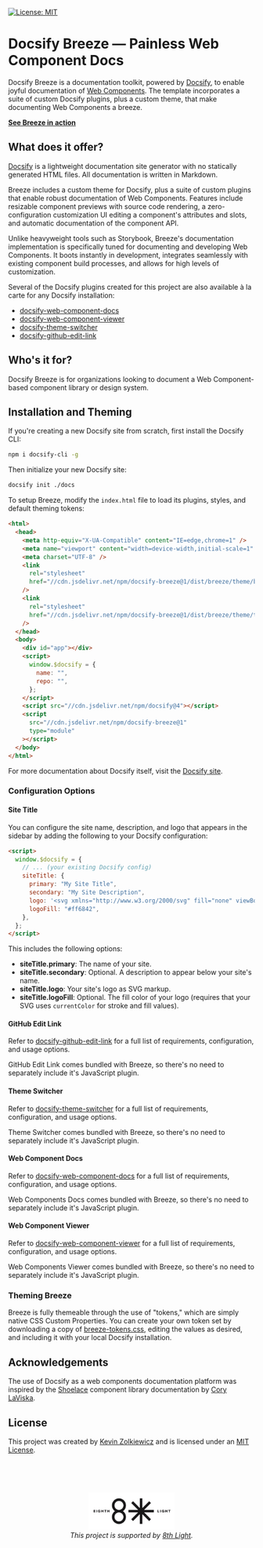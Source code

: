 [![License: MIT](https://img.shields.io/badge/License-MIT-yellow.svg)](https://opensource.org/licenses/MIT)

# Docsify Breeze — Painless Web Component Docs

Docsify Breeze is a documentation toolkit, powered by [Docsify](https://docsify.js.org/),
to enable joyful documentation of
[Web Components](https://developer.mozilla.org/en-US/docs/Web/Web_Components).
The template incorporates a suite of custom Docsify plugins, plus a custom
theme, that make documenting Web Components a breeze.

[**See Breeze in action**](https://docsify-breeze.vercel.app)

## What does it offer?

[Docsify](https://docsify.js.org/) is a lightweight documentation site generator
with no statically generated HTML files. All documentation is written in
Markdown.

Breeze includes a custom theme for Docsify, plus a suite of custom
plugins that enable robust documentation of Web Components. Features include
resizable component previews with source code rendering, a zero-configuration
customization UI editing a component's attributes and slots, and automatic
documentation of the component API.

Unlike heavyweight tools such as Storybook, Breeze's documentation
implementation is specifically tuned for documenting and developing Web
Components. It boots instantly in development, integrates seamlessly with
existing component build processes, and allows for high levels of customization.

Several of the Docsify plugins created for this project are also available à la
carte for any Docsify installation:

- [docsify-web-component-docs](https://github.com/zolk/docsify-web-component-docs)
- [docsify-web-component-viewer](https://github.com/zolk/docsify-web-component-viewer)
- [docsify-theme-switcher](https://github.com/zolk/docsify-theme-switcher)
- [docsify-github-edit-link](https://github.com/zolk/docsify-github-edit-link)

## Who's it for?

Docsify Breeze is for organizations looking to document a Web
Component-based component library or design system.

## Installation and Theming

If you're creating a new Docsify site from scratch, first install the Docsify
CLI:

```bash
npm i docsify-cli -g
```

Then initialize your new Docsify site:

```bash
docsify init ./docs
```

To setup Breeze, modify the `index.html` file to load its plugins, styles,
and default theming tokens:

```html
<html>
  <head>
    <meta http-equiv="X-UA-Compatible" content="IE=edge,chrome=1" />
    <meta name="viewport" content="width=device-width,initial-scale=1" />
    <meta charset="UTF-8" />
    <link
      rel="stylesheet"
      href="//cdn.jsdelivr.net/npm/docsify-breeze@1/dist/breeze/theme/breeze.min.css"
    />
    <link
      rel="stylesheet"
      href="//cdn.jsdelivr.net/npm/docsify-breeze@1/dist/breeze/theme/tokens/breeze-tokens.min.css"
    />
  </head>
  <body>
    <div id="app"></div>
    <script>
      window.$docsify = {
        name: "",
        repo: "",
      };
    </script>
    <script src="//cdn.jsdelivr.net/npm/docsify@4"></script>
    <script
      src="//cdn.jsdelivr.net/npm/docsify-breeze@1"
      type="module"
    ></script>
  </body>
</html>
```

For more documentation about Docsify itself, visit the
[Docsify site](https://docsify.js.org/).

### Configuration Options

#### Site Title

You can configure the site name, description, and logo that appears in the
sidebar by adding the following to your Docsify configuration:

```html
<script>
  window.$docsify = {
    // ... (your existing Docsify config)
    siteTitle: {
      primary: "My Site Title",
      secondary: "My Site Description",
      logo: '<svg xmlns="http://www.w3.org/2000/svg" fill="none" viewBox="0 0 24 24" stroke-width="1.5" stroke="currentColor"><path stroke-linecap="round" stroke-linejoin="round" d="M19.5 14.25v-2.625a3.375 3.375 0 00-3.375-3.375h-1.5A1.125 1.125 0 0113.5 7.125v-1.5a3.375 3.375 0 00-3.375-3.375H8.25m2.25 0H5.625c-.621 0-1.125.504-1.125 1.125v17.25c0 .621.504 1.125 1.125 1.125h12.75c.621 0 1.125-.504 1.125-1.125V11.25a9 9 0 00-9-9z" /></svg>',
      logoFill: "#ff6842",
    },
  };
</script>
```

This includes the following options:

- **siteTitle.primary**: The name of your site.
- **siteTitle.secondary**: Optional. A description to appear below your site's name.
- **siteTitle.logo**: Your site's logo as SVG markup.
- **siteTitle.logoFill**: Optional. The fill color of your logo (requires that your SVG uses `currentColor` for stroke and fill values).

#### GitHub Edit Link

Refer to [docsify-github-edit-link](https://github.com/zolk/docsify-github-edit-link)
for a full list of requirements, configuration, and usage options.

GitHub Edit Link comes bundled with Breeze, so there's no need to separately
include it's JavaScript plugin.

#### Theme Switcher

Refer to [docsify-theme-switcher](https://github.com/zolk/docsify-theme-switcher)
for a full list of requirements, configuration, and usage options.

Theme Switcher comes bundled with Breeze, so there's no need to separately
include it's JavaScript plugin.

#### Web Component Docs

Refer to [docsify-web-component-docs](https://github.com/zolk/docsify-web-component-docs)
for a full list of requirements, configuration, and usage options.

Web Components Docs comes bundled with Breeze, so there's no need to separately
include it's JavaScript plugin.

#### Web Component Viewer

Refer to [docsify-web-component-viewer](https://github.com/zolk/docsify-web-component-viewer)
for a full list of requirements, configuration, and usage options.

Web Components Viewer comes bundled with Breeze, so there's no need to separately
include it's JavaScript plugin.

### Theming Breeze

Breeze is fully themeable through the use of "tokens," which are simply native
CSS Custom Properties. You can create your own token set by downloading a copy
of [breeze-tokens.css](https://github.com/zolk/docsify-breeze/blob/main/src/breeze/theme/tokens/breeze-tokens.css),
editing the values as desired, and including it with your
local Docsify installation.

## Acknowledgements

The use of Docsify as a web components documentation platform was inspired by
the [Shoelace](https://shoelace.style) component library documentation by
[Cory LaViska](https://twitter.com/claviska).

## License

This project was created by [Kevin Zolkiewicz](http://zolk.com) and is licensed
under an [MIT License](./LICENSE.md).

<br><br><br>

<p align="center"><a href="https://8thlight.com"><img src="./8l.png" height="75" alt="" /></a><br><i>This project is supported by <a href="https://8thlight.com">8th Light</a>.</i></p>
